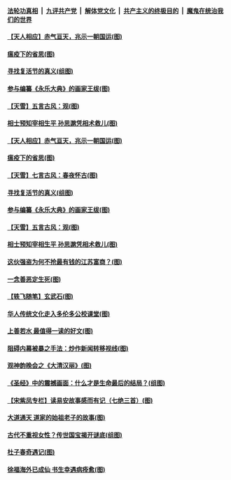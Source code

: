 

####  [法轮功真相](../../../../basic/blob/master/README.md?t=04130230) &nbsp;|&nbsp; [九评共产党](../../../../9ping.md/blob/master/README.md?t=04130230) &nbsp;|&nbsp; [解体党文化](../../../../jtdwh.md/blob/master/README.md?t=04130230)  &nbsp;|&nbsp; [共产主义的终极目的](../../../../gczydzjmd.md/blob/master/README.md?t=04130230) &nbsp;|&nbsp; [魔鬼在统治我们的世界](../../../../mgztzwmdsj.md/blob/master/README.md?t=04130230) 

#### [【天人相应】赤气亘天，兆示一朝国运(图)](../pages/p7/929177.md?t=04130230) 

#### [瘟疫下的省思(图)](../pages/p7/929065.md?t=04130230) 

#### [寻找复活节的真义(组图)](../pages/p7/907298.md?t=04130230) 

#### [参与编纂《永乐大典》的画家王绂(图)](../pages/p7/927543.md?t=04130230) 

#### [【天雪】五言古风：观(图)](../pages/p7/929298.md?t=04130230) 

#### [相士预知宰相生平 孙思邈凭相术救儿(图)](../pages/p7/929127.md?t=04130230) 

#### [【天人相应】赤气亘天，兆示一朝国运(图)](../pages/p7/929177.md?t=04130230) 

#### [瘟疫下的省思(图)](../pages/p7/929065.md?t=04130230) 

#### [【天雪】七言古风：春夜怀古(图)](../pages/p7/929301.md?t=04130230) 

#### [寻找复活节的真义(组图)](../pages/p7/907298.md?t=04130230) 

#### [参与编纂《永乐大典》的画家王绂(图)](../pages/p7/927543.md?t=04130230) 

#### [【天雪】五言古风：观(图)](../pages/p7/929298.md?t=04130230) 

#### [相士预知宰相生平 孙思邈凭相术救儿(图)](../pages/p7/929127.md?t=04130230) 

#### [这伙强盗为何不抢最有钱的江苏富商？(图)](../pages/p7/929168.md?t=04130230) 

#### [一念善恶定生死(图)](../pages/p7/929057.md?t=04130230) 

#### [【轶飞随笔】玄武石(图)](../pages/p7/928926.md?t=04130230) 

#### [华人传统文化走入多伦多公校课堂(图)](../pages/p7/928946.md?t=04130230) 

#### [上善若水 最值得一读的好文(图)](../pages/p7/929063.md?t=04130230) 

#### [阻碍内幕被暴之手法：炒作新闻转移视线(图)](../pages/p7/928805.md?t=04130230) 

#### [观神韵晚会之《大清汉丽》(图)](../pages/p7/926207.md?t=04130230) 

#### [《圣经》中的震撼画面：什么才是生命最后的结局？(组图)](../pages/p7/928693.md?t=04130230) 

#### [【宋紫凤专栏】读易安故事感而有记（七绝三首）(图)](../pages/p7/928924.md?t=04130230) 

#### [大道通天 道家的始祖老子的故事(图)](../pages/p7/928809.md?t=04130230) 

#### [古代不重视女性？传世国宝揭开谜底(组图)](../pages/p7/928633.md?t=04130230) 

#### [杜子春奇遇记(图)](../pages/p7/928923.md?t=04130230) 

#### [徐福海外已成仙 书生幸遇病痊愈(图)](../pages/p7/928788.md?t=04130230) 

